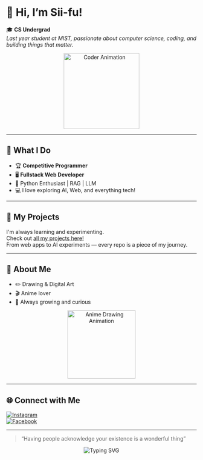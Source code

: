 # 👋 Hi, I’m Sii-fu!

🎓 **CS Undergrad**  
_Last year student at MIST, passionate about computer science, coding, and building things that matter._

<div align="center">
  <img src="https://media.giphy.com/media/L8K62iTDkzGX6/giphy.gif" width="200" alt="Coder Animation"/>
</div>

---

## 🚀 What I Do

- 🏆 **Competitive Programmer**
- 🖥️ **Fullstack Web Developer**
- 🐍 Python Enthusiast | RAG | LLM
- 💻 I love exploring AI, Web, and everything tech!

---

## 📂 My Projects

I'm always learning and experimenting.  
Check out [all my projects here!](https://github.com/Sii-fu?tab=repositories)  
From web apps to AI experiments — every repo is a piece of my journey.

---

## 🎨 About Me

- ✏️ Drawing & Digital Art
- 🎬 Anime lover
- 🌱 Always growing and curious

<div align="center">
  <img src="https://media.giphy.com/media/3oKIPwoeGErMmaI43C/giphy.gif" width="180" alt="Anime Drawing Animation"/>
</div>

---

## 🌐 Connect with Me

[![Instagram](https://img.shields.io/badge/Instagram-Follow-blueviolet?logo=instagram)](https://www.instagram.com/sii_fu_)  
[![Facebook](https://img.shields.io/badge/Facebook-Connect-blue?logo=facebook)](https://www.facebook.com/siiffu)

---

> “Having people acknowledge your existence is a wonderful thing”

<div align="center">
  <img src="https://readme-typing-svg.demolab.com?font=Fira+Code&pause=1000&color=7F6DF4&width=435&lines=Welcome+to+my+GitHub!;Happy+to+connect+%F0%9F%91%8B" alt="Typing SVG" />
</div>
